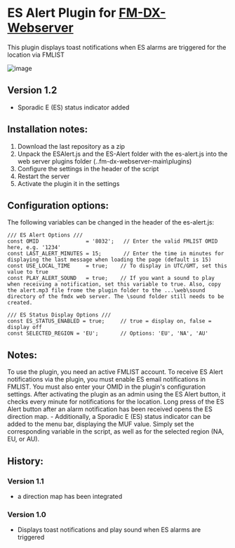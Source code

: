 # ES Alert Plugin for [FM-DX-Webserver](https://github.com/NoobishSVK/fm-dx-webserver)

This plugin displays toast notifications when ES alarms are triggered for the location via FMLIST

![image](https://github.com/user-attachments/assets/dc137035-6a96-453f-b6e2-30818a277990)


## Version 1.2 

- Sporadic E (ES) status indicator added

## Installation notes:

1. 	Download the last repository as a zip
2.	Unpack the ESAlert.js and the ES-Alert folder with the es-alert.js into the web server plugins folder (..fm-dx-webserver-main\plugins)
3.  Configure the settings in the header of the script
4. 	Restart the server
5. 	Activate the plugin it in the settings

## Configuration options:

The following variables can be changed in the header of the es-alert.js:

    /// ES Alert Options ///
    const OMID               = '8032';   // Enter the valid FMLIST OMID here, e.g. '1234'
    const LAST_ALERT_MINUTES = 15;       // Enter the time in minutes for displaying the last message when loading the page (default is 15)
    const USE_LOCAL_TIME     = true;    // To display in UTC/GMT, set this value to true
    const PLAY_ALERT_SOUND   = true;    // If you want a sound to play when receiving a notification, set this variable to true. Also, copy the alert.mp3 file frome the plugin folder to the ...\web\sound directory of the fmdx web server. The \sound folder still needs to be created.
    
    /// ES Status Display Options ///
    const ES_STATUS_ENABLED = true;     // true = display on, false = display off
    const SELECTED_REGION = 'EU';       // Options: 'EU', 'NA', 'AU'

## Notes: 

To use the plugin, you need an active FMLIST account. To receive ES Alert notifications via the plugin, you must enable ES email notifications in FMLIST. You must also enter your OMID in the plugin's configuration settings. After activating the plugin as an admin using the ES Alert button, it checks every minute for notifications for the location. Long press of the ES Alert button after an alarm notification has been received opens the ES direction map. - Additionally, a Sporadic E (ES) status indicator can be added to the menu bar, displaying the MUF value. Simply set the corresponding variable in the script, as well as for the selected region (NA, EU, or AU).

## History:

### Version 1.1 

- a direction map has been integrated

### Version 1.0 

- Displays toast notifications and play sound when ES alarms are triggered
